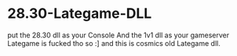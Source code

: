 # 28.30-Lategame-DLL

put the 28.30 dll as your Console And the 1v1 dll as your gameserver Lategame is fucked tho so :] 
and this is cosmics old Lategame dll.
